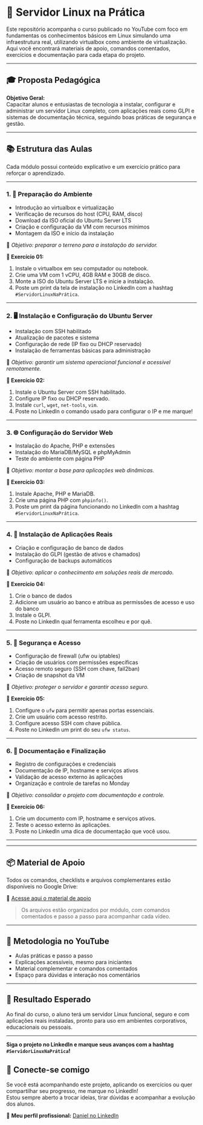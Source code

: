 # 🚀 Servidor Linux na Prática

Este repositório acompanha o curso publicado no YouTube com foco em fundamentas os conhecimentos básicos em Linux simulando uma infraestrutura real, utilizando virtualbox como ambiente de virtualização. Aqui você encontrará materiais de apoio, comandos comentados, exercícios e documentação para cada etapa do projeto.

---

## 🎓 Proposta Pedagógica

**Objetivo Geral:**  
Capacitar alunos e entusiastas de tecnologia a instalar, configurar e administrar um servidor Linux completo, com aplicações reais como GLPI e sistemas de documentação técnica, seguindo boas práticas de segurança e gestão.

---

## 📚 Estrutura das Aulas

Cada módulo possui conteúdo explicativo e um exercício prático para reforçar o aprendizado.

---

### 1. 🧱 Preparação do Ambiente

- Introdução ao virtualbox e virtualização
- Verificação de recursos do host (CPU, RAM, disco)
- Download da ISO oficial do Ubuntu Server LTS
- Criação e configuração da VM com recursos mínimos
- Montagem da ISO e início da instalação

🎯 *Objetivo: preparar o terreno para a instalação do servidor.*

**🧪 Exercício 01:**
1. Instale o virtualbox em seu computador ou notebook.
2. Crie uma VM com 1 vCPU, 4GB RAM e 30GB de disco.
3. Monte a ISO do Ubuntu Server LTS e inicie a instalação.
4. Poste um print da tela de instalação no LinkedIn com a hashtag `#ServidorLinuxNaPrática`.

---

### 2. 🖥️ Instalação e Configuração do Ubuntu Server

- Instalação com SSH habilitado
- Atualização de pacotes e sistema
- Configuração de rede (IP fixo ou DHCP reservado)
- Instalação de ferramentas básicas para administração

🎯 *Objetivo: garantir um sistema operacional funcional e acessível remotamente.*

**🧪 Exercício 02:**
1. Instale o Ubuntu Server com SSH habilitado.
2. Configure IP fixo ou DHCP reservado.
3. Instale `curl`, `wget`, `net-tools`, `vim`.
4. Poste no LinkedIn o comando usado para configurar o IP e me marque!

---

### 3. 🌐 Configuração do Servidor Web

- Instalação do Apache, PHP e extensões
- Instalação do MariaDB/MySQL e phpMyAdmin
- Teste do ambiente com página PHP

🎯 *Objetivo: montar a base para aplicações web dinâmicas.*

**🧪 Exercício 03:**
1. Instale Apache, PHP e MariaDB.
2. Crie uma página PHP com `phpinfo()`.
3. Poste um print da página funcionando no LinkedIn com a hashtag `#ServidorLinuxNaPrática`.

---

### 4. 🧩 Instalação de Aplicações Reais

- Criação e configuração de banco de dados
- Instalação do GLPI (gestão de ativos e chamados)
- Configuração de backups automáticos

🎯 *Objetivo: aplicar o conhecimento em soluções reais de mercado.*

**🧪 Exercício 04:**
1. Crie o banco de dados
2. Adicione um usuário ao banco e atribua as permissões de acesso e uso do banco
3. Instale o GLPI.
4. Poste no LinkedIn qual ferramenta escolheu e por quê.

---

### 5. 🔐 Segurança e Acesso

- Configuração de firewall (ufw ou iptables)
- Criação de usuários com permissões específicas
- Acesso remoto seguro (SSH com chave, fail2ban)
- Criação de snapshot da VM

🎯 *Objetivo: proteger o servidor e garantir acesso seguro.*

**🧪 Exercício 05:**
1. Configure o `ufw` para permitir apenas portas essenciais.
2. Crie um usuário com acesso restrito.
3. Configure acesso SSH com chave pública.
4. Poste no LinkedIn um print do seu `ufw status`.

---

### 6. 📑 Documentação e Finalização

- Registro de configurações e credenciais
- Documentação de IP, hostname e serviços ativos
- Validação de acesso externo às aplicações
- Organização e controle de tarefas no Monday

🎯 *Objetivo: consolidar o projeto com documentação e controle.*

**🧪 Exercício 06:**
1. Crie um documento com IP, hostname e serviços ativos.
2. Teste o acesso externo às aplicações.
3. Poste no LinkedIn uma dica de documentação que você usou.

---

---

## 📦 Material de Apoio

Todos os comandos, checklists e arquivos complementares estão disponíveis no Google Drive:

🔗 [Acesse aqui o material de apoio](https://drive.google.com/drive/folder/SEU-LINK-AQUI)

> Os arquivos estão organizados por módulo, com comandos comentados e passo a passo para acompanhar cada vídeo.

---

## 🎥 Metodologia no YouTube

- Aulas práticas e passo a passo
- Explicações acessíveis, mesmo para iniciantes
- Material complementar e comandos comentados
- Espaço para dúvidas e interação nos comentários

---

## 🏁 Resultado Esperado

Ao final do curso, o aluno terá um servidor Linux funcional, seguro e com aplicações reais instaladas, pronto para uso em ambientes corporativos, educacionais ou pessoais.

---

**Siga o projeto no LinkedIn e marque seus avanços com a hashtag `#ServidorLinuxNaPrática`!**

## 👤 Conecte-se comigo

Se você está acompanhando este projeto, aplicando os exercícios ou quer compartilhar seu progresso, me marque no LinkedIn!  
Estou sempre aberto a trocar ideias, tirar dúvidas e acompanhar a evolução dos alunos.

🔗 **Meu perfil profissional:** [Daniel no LinkedIn](https://www.linkedin.com/in/daniel-santos-it/)
